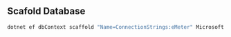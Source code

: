 ## Scafold Database

```powershell
dotnet ef dbContext scaffold "Name=ConnectionStrings:eMeter" Microsoft.EntityFrameworkCore.SqlServer --context-dir Data --output-dir Entities
```